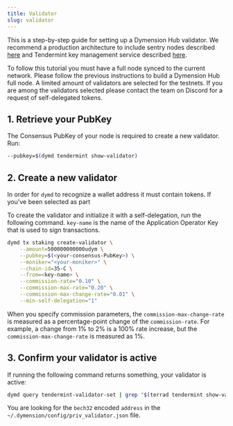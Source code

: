 ```yaml
---
title: Validator
slug: validator
---
```


This is a step-by-step guide for setting up a Dymension Hub validator. We recommend a production architecture to include sentry nodes described [here](https://docs.tendermint.com/v0.34/tendermint-core/validators.html) and Tendermint key management service described [here](https://github.com/iqlusioninc/tmkms).

To follow this tutorial you must have a full node synced to the current network. Please follow the previous instructions to build a Dymension Hub full node. A limited amount of validators are selected for the testnets. If you are among the validators selected please contact the team on Discord for a request of self-delegated tokens.

## 1. Retrieve your PubKey

The Consensus PubKey of your node is required to create a new validator. Run:

```bash
--pubkey=$(dymd tendermint show-validator)
```

## 2. Create a new validator

In order for `dymd` to recognize a wallet address it must contain tokens. If you've been selected as part

To create the validator and initialize it with a self-delegation, run the following command. `key-name` is the name of the Application Operator Key that is used to sign transactions.

```bash
dymd tx staking create-validator \
    --amount=500000000000udym \
    --pubkey=$(<your-consensus-PubKey>) \
    --moniker="<your-moniker>" \
    --chain-id=35-C \
    --from=<key-name> \
    --commission-rate="0.10" \
    --commission-max-rate="0.20" \
    --commission-max-change-rate="0.01" \
    --min-self-delegation="1"
```

When you specify commission parameters, the `commission-max-change-rate` is measured as a percentage-point change of the `commission-rate`. For example, a change from 1% to 2% is a 100% rate increase, but the `commission-max-change-rate` is measured as 1%.

## 3. Confirm your validator is active

If running the following command returns something, your validator is active:

```bash
dymd query tendermint-validator-set | grep "$(terrad tendermint show-validator)"
```

You are looking for the `bech32` encoded `address` in the `~/.dymension/config/priv_validator.json` file.
